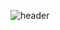 ![header](https://capsule-render.vercel.app/api?type=waving&color=0:0066CC,80:0059B3,100:004080&reversal=true&height=200&text=welcome&fontColor=FFFFFF&fontSize=75)
